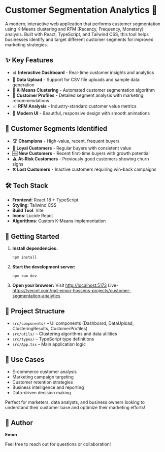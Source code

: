 # Customer Segmentation Analytics 🎯

A modern, interactive web application that performs customer segmentation using K-Means clustering and RFM (Recency, Frequency, Monetary) analysis. Built with React, TypeScript, and Tailwind CSS, this tool helps businesses identify and target different customer segments for improved marketing strategies.

## ✨ Key Features

- 📊 **Interactive Dashboard** - Real-time customer insights and analytics
- 🔄 **Data Upload** - Support for CSV file uploads and sample data generation
- 🎯 **K-Means Clustering** - Automated customer segmentation algorithm
- 👥 **Customer Profiles** - Detailed segment analysis with marketing recommendations
- 📈 **RFM Analysis** - Industry-standard customer value metrics
- 🎨 **Modern UI** - Beautiful, responsive design with smooth animations

## 🎯 Customer Segments Identified

- 🏆 **Champions** - High-value, recent, frequent buyers
- 💙 **Loyal Customers** - Regular buyers with consistent value
- 🆕 **New Customers** - Recent first-time buyers with growth potential
- ⚠️ **At-Risk Customers** - Previously good customers showing churn signs
- ❌ **Lost Customers** - Inactive customers requiring win-back campaigns

## 🛠️ Tech Stack

- **Frontend**: React 18 + TypeScript
- **Styling**: Tailwind CSS
- **Build Tool**: Vite
- **Icons**: Lucide React
- **Algorithms**: Custom K-Means implementation

## 🚀 Getting Started

1. **Install dependencies:**
   ```bash
   npm install
   ```

2. **Start the development server:**
   ```bash
   npm run dev
   ```

3. **Open your browser:**
   Visit [http://localhost:5173](http://localhost:5173)
   Live-https://vercel.com/md-emon-hossens-projects/customer-segmentation-analytics

## 📂 Project Structure

- `src/components/` – UI components (Dashboard, DataUpload, ClusteringResults, CustomerProfiles)
- `src/utils/` – Clustering algorithms and data utilities
- `src/types/` – TypeScript type definitions
- `src/App.tsx` – Main application logic

## 💼 Use Cases

- E-commerce customer analysis
- Marketing campaign targeting
- Customer retention strategies
- Business intelligence and reporting
- Data-driven decision making

Perfect for marketers, data analysts, and business owners looking to understand their customer base and optimize their marketing efforts!

## 👤 Author

**Emon**

Feel free to reach out for questions or collaboration! 
